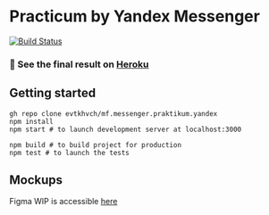 # Practicum by Yandex Messenger

[![Build Status](https://travis-ci.com/evtkhvch/mf.messenger.praktikum.yandex.svg?token=scbVAVx9wp9QLfnvc4eM&branch=deploy)](https://travis-ci.com/evtkhvch/mf.messenger.praktikum.yandex)

### 🎉 See the final result on [Heroku](https://yandex-messanger.herokuapp.com)

## Getting started

```
gh repo clone evtkhvch/mf.messenger.praktikum.yandex
npm install
npm start # to launch development server at localhost:3000

npm build # to build project for production
npm test # to launch the tests
```

## Mockups
Figma WIP is accessible [here](https://www.figma.com/file/Fw4ZvmCMuridYDJRSGodY2/%5BPRACTICUM%5D-CHAT?node-id=0%3A1)
